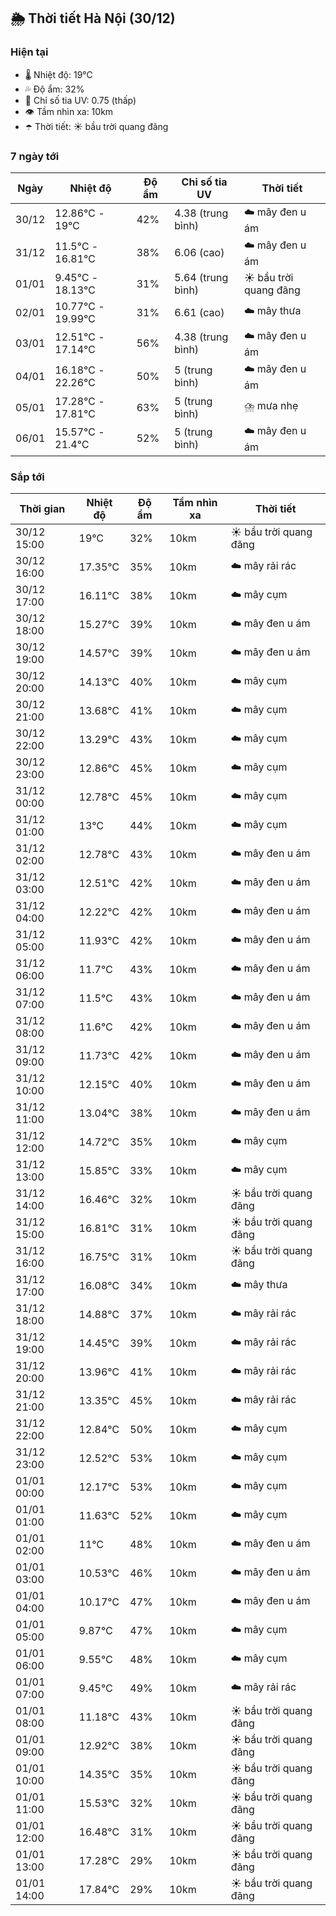 ## 🌦️ Thời tiết Hà Nội (30/12)

### Hiện tại

- 🌡️ Nhiệt độ: 19℃
- 💦 Độ ẩm: 32%
- 🌟 Chỉ số tia UV: 0.75 (thấp)
- 👁️ Tầm nhìn xa: 10km
- ☂️ Thời tiết: ☀️ bầu trời quang đãng

### 7 ngày tới

| Ngày | Nhiệt độ | Độ ẩm | Chỉ số tia UV | Thời tiết |
| --- | --- | --- | --- | --- |
| 30/12 | 12.86℃ - 19℃ | 42% | 4.38 (trung bình) | ☁️ mây đen u ám |
| 31/12 | 11.5℃ - 16.81℃ | 38% | 6.06 (cao) | ☁️ mây đen u ám |
| 01/01 | 9.45℃ - 18.13℃ | 31% | 5.64 (trung bình) | ☀️ bầu trời quang đãng |
| 02/01 | 10.77℃ - 19.99℃ | 31% | 6.61 (cao) | ☁️ mây thưa |
| 03/01 | 12.51℃ - 17.14℃ | 56% | 4.38 (trung bình) | ☁️ mây đen u ám |
| 04/01 | 16.18℃ - 22.26℃ | 50% | 5 (trung bình) | ☁️ mây đen u ám |
| 05/01 | 17.28℃ - 17.81℃ | 63% | 5 (trung bình) | ⛈️ mưa nhẹ |
| 06/01 | 15.57℃ - 21.4℃ | 52% | 5 (trung bình) | ☁️ mây đen u ám |

### Sắp tới

| Thời gian | Nhiệt độ | Độ ẩm | Tầm nhìn xa | Thời tiết |
| --- | --- | --- | --- | --- |
| 30/12 15:00 | 19℃ | 32% | 10km | ☀️ bầu trời quang đãng |
| 30/12 16:00 | 17.35℃ | 35% | 10km | ☁️ mây rải rác |
| 30/12 17:00 | 16.11℃ | 38% | 10km | ☁️ mây cụm |
| 30/12 18:00 | 15.27℃ | 39% | 10km | ☁️ mây đen u ám |
| 30/12 19:00 | 14.57℃ | 39% | 10km | ☁️ mây đen u ám |
| 30/12 20:00 | 14.13℃ | 40% | 10km | ☁️ mây cụm |
| 30/12 21:00 | 13.68℃ | 41% | 10km | ☁️ mây cụm |
| 30/12 22:00 | 13.29℃ | 43% | 10km | ☁️ mây cụm |
| 30/12 23:00 | 12.86℃ | 45% | 10km | ☁️ mây cụm |
| 31/12 00:00 | 12.78℃ | 45% | 10km | ☁️ mây cụm |
| 31/12 01:00 | 13℃ | 44% | 10km | ☁️ mây cụm |
| 31/12 02:00 | 12.78℃ | 43% | 10km | ☁️ mây đen u ám |
| 31/12 03:00 | 12.51℃ | 42% | 10km | ☁️ mây đen u ám |
| 31/12 04:00 | 12.22℃ | 42% | 10km | ☁️ mây đen u ám |
| 31/12 05:00 | 11.93℃ | 42% | 10km | ☁️ mây đen u ám |
| 31/12 06:00 | 11.7℃ | 43% | 10km | ☁️ mây đen u ám |
| 31/12 07:00 | 11.5℃ | 43% | 10km | ☁️ mây đen u ám |
| 31/12 08:00 | 11.6℃ | 42% | 10km | ☁️ mây đen u ám |
| 31/12 09:00 | 11.73℃ | 42% | 10km | ☁️ mây đen u ám |
| 31/12 10:00 | 12.15℃ | 40% | 10km | ☁️ mây đen u ám |
| 31/12 11:00 | 13.04℃ | 38% | 10km | ☁️ mây đen u ám |
| 31/12 12:00 | 14.72℃ | 35% | 10km | ☁️ mây cụm |
| 31/12 13:00 | 15.85℃ | 33% | 10km | ☁️ mây cụm |
| 31/12 14:00 | 16.46℃ | 32% | 10km | ☀️ bầu trời quang đãng |
| 31/12 15:00 | 16.81℃ | 31% | 10km | ☀️ bầu trời quang đãng |
| 31/12 16:00 | 16.75℃ | 31% | 10km | ☀️ bầu trời quang đãng |
| 31/12 17:00 | 16.08℃ | 34% | 10km | ☁️ mây thưa |
| 31/12 18:00 | 14.88℃ | 37% | 10km | ☁️ mây rải rác |
| 31/12 19:00 | 14.45℃ | 39% | 10km | ☁️ mây rải rác |
| 31/12 20:00 | 13.96℃ | 41% | 10km | ☁️ mây rải rác |
| 31/12 21:00 | 13.35℃ | 45% | 10km | ☁️ mây rải rác |
| 31/12 22:00 | 12.84℃ | 50% | 10km | ☁️ mây cụm |
| 31/12 23:00 | 12.52℃ | 53% | 10km | ☁️ mây cụm |
| 01/01 00:00 | 12.17℃ | 53% | 10km | ☁️ mây cụm |
| 01/01 01:00 | 11.63℃ | 52% | 10km | ☁️ mây cụm |
| 01/01 02:00 | 11℃ | 48% | 10km | ☁️ mây đen u ám |
| 01/01 03:00 | 10.53℃ | 46% | 10km | ☁️ mây đen u ám |
| 01/01 04:00 | 10.17℃ | 47% | 10km | ☁️ mây đen u ám |
| 01/01 05:00 | 9.87℃ | 47% | 10km | ☁️ mây cụm |
| 01/01 06:00 | 9.55℃ | 48% | 10km | ☁️ mây cụm |
| 01/01 07:00 | 9.45℃ | 49% | 10km | ☁️ mây rải rác |
| 01/01 08:00 | 11.18℃ | 43% | 10km | ☀️ bầu trời quang đãng |
| 01/01 09:00 | 12.92℃ | 38% | 10km | ☀️ bầu trời quang đãng |
| 01/01 10:00 | 14.35℃ | 35% | 10km | ☀️ bầu trời quang đãng |
| 01/01 11:00 | 15.53℃ | 32% | 10km | ☀️ bầu trời quang đãng |
| 01/01 12:00 | 16.48℃ | 31% | 10km | ☀️ bầu trời quang đãng |
| 01/01 13:00 | 17.28℃ | 29% | 10km | ☀️ bầu trời quang đãng |
| 01/01 14:00 | 17.84℃ | 29% | 10km | ☀️ bầu trời quang đãng |
